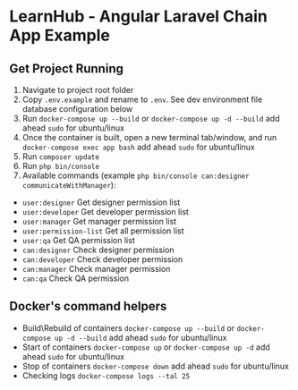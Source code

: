 # LearnHub - Angular Laravel Chain App Example

## Get Project Running

1.  Navigate to project root folder
2.  Copy `.env.example` and rename to `.env`. See dev environment file database configuration below
3.  Run `docker-compose up --build` or `docker-compose up -d --build` add ahead `sudo` for ubuntu/linux
4.  Once the container is built, open a new terminal tab/window, and run `docker-compose exec app bash` add ahead `sudo` for ubuntu/linux
5.  Run `composer update`
6.  Run `php bin/console`
7.  Available commands (example `php bin/console can:designer communicateWithManager`):
- `user:designer`               Get designer permission list
- `user:developer`              Get developer permission list
- `user:manager`                Get manager permission list
- `user:permission-list`        Get all permission list
- `user:qa`                     Get QA permission list
- `can:designer`                Check designer permission
- `can:developer`               Check developer permission
- `can:manager`                 Check manager permission
- `can:qa`                      Check QA permission



## Docker's command helpers

- Build\Rebuild of containers `docker-compose up --build` or `docker-compose up -d --build` add ahead `sudo` for ubuntu/linux
- Start of containers `docker-compose up` or `docker-compose up -d` add ahead `sudo` for ubuntu/linux
- Stop of containers `docker-compose down` add ahead `sudo` for ubuntu/linux
- Checking logs `docker-compose logs --tal 25`

###

